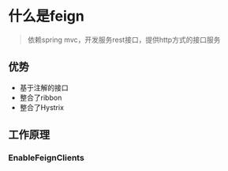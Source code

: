# 什么是feign

> 依赖spring mvc，开发服务rest接口，提供http方式的接口服务

## 优势

- 基于注解的接口
- 整合了ribbon
- 整合了Hystrix


## 工作原理

### EnableFeignClients

